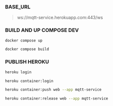 ### BASE_URL
> ws://mqtt-service.herokuapp.com:443/ws

### BUILD AND UP COMPOSE DEV
```bash
docker compose up
```
```bash
docker compose build
```

### PUBLISH HEROKU
```bash
heroku login
```
```bash
heroku container:login
```
```bash
heroku container:push web --app mqtt-service
```
```bash
heroku container:release web --app mqtt-service
```